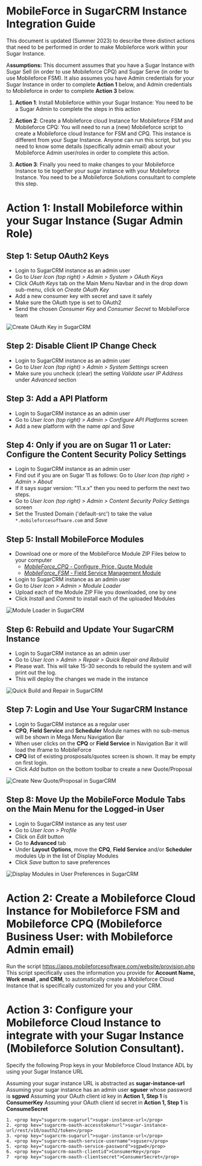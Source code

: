 # MobileForce in SugarCRM Instance Integration Guide

This document is updated (Summer 2023) to describe three distinct actions that need to be performed in order to make Mobileforce work within your Sugar Instance. 

A**ssumptions:** This document assumes that you have a Sugar Instance with Sugar Sell (in order to use Mobileforce CPQ) and Sugar Serve (in order to use Mobileforce FSM). It also assumes you have Admin credentials for your Sugar Instance in order to complete **Action 1** below, and Admin credentials to Mobileforce in order to complete **Action 3** below.


1. **Action 1**: Install Mobileforce within your Sugar Instance: You need to be a Sugar Admin to complete the steps in this action

2. **Action 2**:  Create a Mobileforce cloud Instance for Mobileforce FSM and Mobileforce CPQ:  You will need to run a (new) Mobileforce script to create a Mobileforce cloud Instance for FSM and CPQ. This instance is different from your  Sugar Instance. Anyone can run this script, but you need to know some details (specifically admin email) about your Mobileforce Admin user/roles in order to complete this action.

3. **Action 3**: Finally  you need to make changes to your Mobileforce Instance to tie together your sugar instance with your Mobileforce Instance. You need to be a Mobileforce Solutions consultant to complete this step.


# Action 1: Install Mobileforce within your Sugar Instance (Sugar Admin Role)

## Step 1: Setup OAuth2 Keys
- Login to SugarCRM instance as an admin user
- Go to *User Icon (top right) > Admin > System > OAuth Keys*
- Click *OAuth Keys* tab on the Main Menu Navbar and in the drop down sub-menu, click on *Create OAuth Key*
- Add a new consumer key with secret and save it safely
- Make sure the OAuth type is set to OAuth2
- Send the chosen *Consumer Key* and *Consumer Secret* to MobileForce team

![Create OAuth Key in SugarCRM](/images/sugar_oauth_key_create.png)

## Step 2: Disable Client IP Change Check
- Login to SugarCRM instance as an admin user
- Go to *User Icon (top right) > Admin > System Settings* screen
- Make sure you uncheck (clear) the setting *Validate user IP Address* under *Advanced* section

## Step 3: Add a API Platform
- Login to SugarCRM instance as an admin user
- Go to *User Icon (top right) > Admin > Configure API Platforms* screen
- Add a new platform with the name *api* and *Save*

## Step 4: Only if you are on Sugar 11 or Later: Configure the Content Security Policy Settings
- Login to SugarCRM instance as an admin user
- Find out if you are on Sugar 11 as follows: Go to *User Icon (top right) > Admin > About*
- If it says sugar version:  "11.x.x" then you need to perform the next two steps.
- Go to *User Icon (top right) > Admin > Content Security Policy Settings* screen
- Set the Trusted Domain ('default-src') to take the value ```*.mobileforcesoftware.com``` and *Save*

## Step 5: Install MobileForce Modules
- Download one or more of the MobileForce Module ZIP Files below to your computer
  - [*MobileForce_CPQ* - Configure, Price, Quote Module](https://apps.mobileforcesoftware.com/sugarcrm/modules/1.0.14/MobileForce_CPQ.zip)
  - [*MobileForce_FSM* - Field Service Management Module](https://apps.mobileforcesoftware.com/sugarcrm/modules/1.0.14/MobileForce_FSM.zip)
- Login to SugarCRM instance as an admin user
- Go to *User Icon > Admin > Module Loader*
- Upload each of the Module ZIP File you downloaded, one by one
- Click *Install* and *Commit* to install each of the uploaded Modules

![Module Loader in SugarCRM](/images/sugar_module_loader.png)

## Step 6: Rebuild and Update Your SugarCRM Instance
- Login to SugarCRM instance as an admin user
- Go to *User Icon > Admin > Repair > Quick Repair and Rebuild*
- Please wait. This will take 15-30 seconds to rebuild the system and will print out the log.
- This will deploy the changes we made in the instance

![Quick Build and Repair in SugarCRM](/images/sugar_quick_repair_rebuild.png)

## Step 7: Login and Use Your SugarCRM Instance
- Login to SugarCRM instance as a regular user
- **CPQ**, **Field Service** and **Scheduler** Module names with no sub-menus will be shown in Mega Menu Navigation Bar 
- When user clicks on the **CPQ** or **Field Service** in Navigation Bar it will load the iframe to MobileForce
- **CPQ** list of existing prosposals/quotes screen is shown. It may be empty on first login.
- Click *Add* button on the bottom toolbar to create a new Quote/Proposal

![Create New Quote/Proposal in SugarCRM](/images/sugar_cpq_launch_points.png)

## Step 8: Move Up the MobileForce Module Tabs on the Main Menu for the Logged-in User
- Login to SugarCRM instance as any test user
- Go to *User Icon > Profile*
- Click on *Edit* button
- Go to **Advanced** tab
- Under **Layout Options**, move the **CPQ**, **Field Service** and/or **Scheduler** modules Up in the list of Display Modules
- Click *Save* button to save preferences

![Display Modules in User Preferences in SugarCRM](/images/sugar_display_modules_user.png)

# Action 2:  Create a Mobileforce Cloud Instance for Mobileforce FSM and Mobileforce CPQ (Mobileforce Business User: with Mobileforce Admin email)

Run the script https://apps.mobileforcesoftware.com/website/provision.php
This script specifically uses the information you provide for **Account Name, Work email , and  CRM**, to automatically create a Mobileforce Cloud Instance that is specifically customized for you and your CRM.


# Action 3:  Configure your Mobileforce Cloud Instance to integrate with your Sugar Instance (Mobileforce Solution Consultant).

Specify the following Prop keys in your Mobileforce Cloud Instance ADL by using your Sugar Instance URL

Assuming your sugar instance URL is abstracted as **sugar-instance-url**
Assuming your sugar instance has an admin user **sguser** whose password is **sgpwd**
Assuming your OAuth client id key in **Action 1, Step 1** is **ConsumerKey**
Assuming your OAuth client id secret in **Action 1, Step 1** is **ConsumeSecret**

```
1. <prop key="sugarcrm-sugarurl">sugar-instance-url</prop>
2. <prop kev="sugarcrm-oauth-accesstokenurl">sugar-instance-url/rest/v10/oauth2/token</prop>
3. <prop key="sugarcrm-sugarurl">sugar-instance-url</prop>
4. <prop key="sugarcrm-oauth-service-username">sguser</prop>
5. <prop key="sugarcrm-oauth-service-password">sgpwd</prop>
6. <prop key="sugarcrm-oauth-clientid">ConsumerKey</prop>
7  <prop key="sugarcrm-oauth-clientsecret">ConsumerSecret</prop>
```
